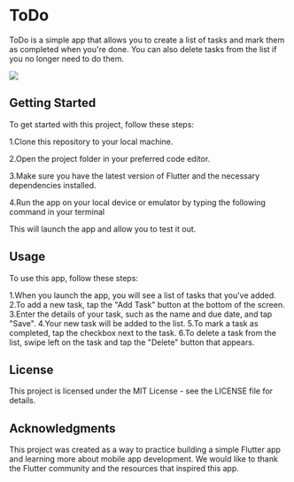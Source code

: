 # ToDo
ToDo is a simple app that allows you to create a list of tasks and mark them as completed when you're done. You can also delete tasks from the list if you no longer need to do them.

<img src="[https://github.com/raufzer/raufzer/blob/main/Programming%20Languages.png](https://github.com/raufzer/ToDo_App/blob/main/ToDo%20App%20Design.png)"/>

## Getting Started
To get started with this project, follow these steps:

1.Clone this repository to your local machine.

2.Open the project folder in your preferred code editor.

3.Make sure you have the latest version of Flutter and the necessary dependencies installed.

4.Run the app on your local device or emulator by typing the following command in your terminal

This will launch the app and allow you to test it out.

## Usage
To use this app, follow these steps:

1.When you launch the app, you will see a list of tasks that you've added.
2.To add a new task, tap the "Add Task" button at the bottom of the screen.
3.Enter the details of your task, such as the name and due date, and tap "Save".
4.Your new task will be added to the list.
5.To mark a task as completed, tap the checkbox next to the task.
6.To delete a task from the list, swipe left on the task and tap the "Delete" button that appears.

## License
This project is licensed under the MIT License - see the LICENSE file for details.

## Acknowledgments
This project was created as a way to practice building a simple Flutter app and learning more about mobile app development. We would like to thank the Flutter community and the resources that inspired this app.




